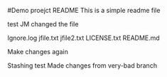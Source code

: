 #Demo proejct README
This is a simple readme file

test
JM changed the file

Ignore.log
jfile.txt
jfile2.txt
LICENSE.txt
README.md


Make changes again

Stashing test Made changes from very-bad branch

